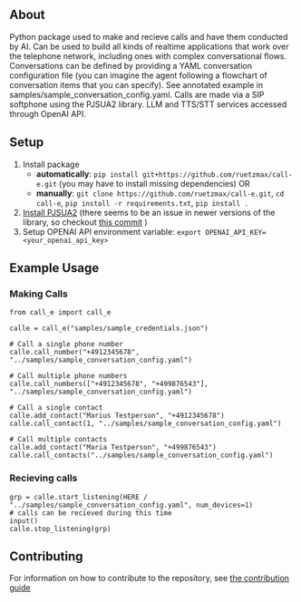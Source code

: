 ## About
Python package used to make and recieve calls and have them conducted by AI. 
Can be used to build all kinds of realtime applications that work over the telephone network, including ones with complex conversational flows.
Conversations can be defined by providing a YAML conversation configuration file (you can imagine the agent following a flowchart of conversation items that you can specify). See annotated example in samples/sample_conversation_config.yaml.
Calls are made via a SIP softphone using the PJSUA2 library. LLM and TTS/STT services accessed through OpenAI API. 

## Setup
1. Install package 
    - **automatically**: `pip install git+https://github.com/ruetzmax/call-e.git` (you may have to install missing dependencies) OR
    - **manually**: `git clone https://github.com/ruetzmax/call-e.git`, `cd call-e`, `pip install -r requirements.txt`, `pip install .`
2. [Install PJSUA2](https://docs.pjsip.org/en/latest/pjsua2/building.html) (there seems to be an issue in newer versions of the library, so checkout [this commit](https://github.com/pjsip/pjproject/commit/f5d890aa3463a096d7110ae935c67d6249d2f662) )
3. Setup OPENAI API environment variable: `export OPENAI_API_KEY=<your_openai_api_key>`      

## Example Usage
### Making Calls

    from call_e import call_e

    calle = call_e("samples/sample_credentials.json")

    # Call a single phone number
    calle.call_number("+4912345678", "../samples/sample_conversation_config.yaml")

    # Call multiple phone numbers
    calle.call_numbers(["+4912345678", "+499876543"], "../samples/sample_conversation_config.yaml")

    # Call a single contact
    calle.add_contact("Marius Testperson", "+4912345678")
    calle.call_contact(1, "../samples/sample_conversation_config.yaml")

    # Call multiple contacts
    calle.add_contact("Maria Testperson", "+499876543")
    calle.call_contacts("../samples/sample_conversation_config.yaml")


### Recieving calls
    grp = calle.start_listening(HERE / "../samples/sample_conversation_config.yaml", num_devices=1)
    # calls can be recieved during this time
    input()
    calle.stop_listening(grp)

## Contributing
For information on how to contribute to the repository, see [the contribution guide](CONTRIBUTING.md)
